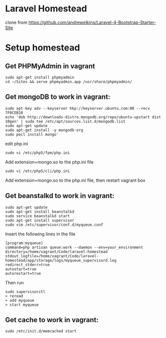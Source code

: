 # Laravel Homestead
clone from https://github.com/andrewelkins/Laravel-4-Bootstrap-Starter-Site

# Setup homestead
## Get PHPMyAdmin in vagrant
```
sudo apt-get install phpmyadmin
cd ~/Sites && serve phpmyadmin.app /usr/share/phpmyadmin/
```
## Get mongoDB to work in vagrant:
```
sudo apt-key adv --keyserver hkp://keyserver.ubuntu.com:80 --recv 7F0CEB10
echo 'deb http://downloads-distro.mongodb.org/repo/ubuntu-upstart dist 10gen' | sudo tee /etc/apt/sources.list.d/mongodb.list
sudo apt-get update
sudo apt-get install -y mongodb-org
sudo pecl install mongo'
```

edit php.ini
```
sudo vi /etc/php5/fpm/php.ini
```
Add extension=mongo.so to the php.ini file
```
sudo vi /etc/php5/cli/php.ini
```
Add extension=mongo.so to the php.ini file, then restart vagrant box


## Get beanstalkd to work in vagrant:
```
sudo apt-get update
sudo apt-get install beanstalkd
sudo service beanstalkd start
sudo apt-get install supervisor
sudo vim /etc/supervisor/conf.d/myqueue.conf
```
Insert the following lines in the file
```
[program:myqueue]
command=php artisan queue:work --daemon --env=your_environment
directory=/home/vagrant/Code/laravel-homestead
stdout_logfile=/home/vagrant/Code/laravel-homestead/app/storage/logs/myqueue_supervisord.log
redirect_stderr=true
autostart=true
autorestart=true
```
Then run
```
sudo supervisorctl
> reread
> add myqueue
> start myqueue 
```

## Get cache to work in vagrant:
```
sudo /etc/init.d/memcached start
